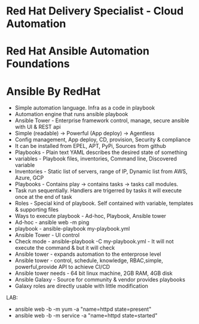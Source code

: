 # Red Hat Delivery Specialist - Cloud Automation 
# Red Hat Ansible Automation Foundations 

# Ansible By RedHat 

  * Simple automation language. Infra as a code in playbook
  * Automation engine that runs ansible playbook
  * Ansible Tower - Enterprise framework control, manage, secure ansible with UI & REST api
  * Simple (readable) -> Powerful (App deploy) -> Agentless
  * Config management, App deploy, CD, provision, Security & compliance
  * It can be installed from EPEL, APT, PyPi, Sources from github
  * Playbooks - Plain text YAML describes the desired state of something
  * variables - Playbook files, inventories, Command line, Discovered variable
  * Inventories - Static list of servers, range of IP, Dynamic list from AWS, Azure, GCP
  * Playbooks - Contains play -> contains tasks -> tasks call modules.
  * Task run sequentially. Handlers are trigerred by tasks it will execute once at the end of task
  * Roles - Special kind of playbook. Self contained with variable, templates & supporting files
  * Ways to execute playbook - Ad-hoc, Playbook, Ansible tower
  * Ad-hoc - ansible web -m ping
  * playbook - ansible-playbook my-playbook.yml
  * Ansible Tower - UI control
  * Check mode - ansible-playbook -C my-playbook.yml - It will not execute the command & but it will check
  * Ansible tower - expands automation to the enterprose level
  * Ansible tower - control, schedule, knowledge, RBAC,simple, powerful,provide API to achieve CI/CD
  * Ansible tower needs - 64 bit linux machine, 2GB RAM, 4GB disk
  * Ansible Galaxy - Source for community & vendor provides playbooks
  * Galaxy roles are directly usable with little modification

LAB:

  * ansible web -b -m yum -a "name=httpd state=present"
  * ansible web -b -m service -a "name=httpd state=started"